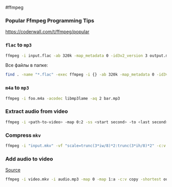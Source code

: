 #ffmpeg 
### Popular Ffmpeg Programming Tips
https://coderwall.com/t/ffmpeg/popular

### `flac` to `mp3`
```bash
ffmpeg -i input.flac -ab 320k -map_metadata 0 -id3v2_version 3 output.mp3
```

Все файлы в папке:
```bash
find . -name "*.flac" -exec ffmpeg -i {} -ab 320k -map_metadata 0 -id3v2_version 3 mp3/{}.mp3 \;
```

### `m4a` to `mp3`
```bash
ffmpeg -i foo.m4a -acodec libmp3lame -aq 2 bar.mp3
```

### Extract audio from video
```bash
ffmpeg -i <path-to-video> -map 0:2 -ss <start second> -to <last second> -f mp3 -ab 192000 -vn <destination-path> -y
```

### Compress `mkv`
```bash
ffmpeg -i "input.mkv" -vf "scale=trunc(3*iw/8)*2:trunc(3*ih/8)*2" -c:v libx265 -crf 28 "output.mkv"
```

### Add audio to video
[Source](https://stackoverflow.com/a/11783474)
```bash
ffmpeg -i video.mkv -i audio.mp3 -map 0 -map 1:a -c:v copy -shortest output.mkv
```